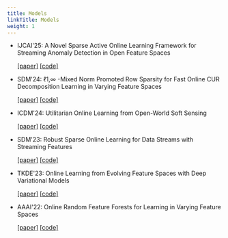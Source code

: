 ```yaml
---
title: Models
linkTitle: Models
weight: 1
---
```


- IJCAI'25: A Novel Sparse Active Online Learning Framework for Streaming Anomaly Detection in Open Feature Spaces

  [[paper]](https://github.com/ZW-SIYUAN/OpenMOA)    [[code]](https://github.com/ZW-SIYUAN/OpenMOA)


- SDM'24: ℓ1,∞ -Mixed Norm Promoted Row Sparsity for Fast Online CUR Decomposition Learning in Varying Feature Spaces

  [[paper]](https://github.com/ZW-SIYUAN/OpenMOA)    [[code]](https://github.com/ZW-SIYUAN/OpenMOA)


- ICDM'24: Utilitarian Online Learning from Open-World Soft Sensing

  [[paper]](https://ieeexplore.ieee.org/document/10884473)    [[code]](https://github.com/ZW-SIYUAN/OpenMOA)

- SDM'23: Robust Sparse Online Learning for Data Streams with Streaming Features

  [[paper]](https://epubs.siam.org/doi/10.1137/1.9781611978032.21)    [[code]](https://github.com/ZW-SIYUAN/OpenMOA)

- TKDE'23: Online Learning from Evolving Feature Spaces with Deep Variational Models

  [[paper]](https://ieeexplore.ieee.org/document/10308962)    [[code]](https://github.com/ZW-SIYUAN/OpenMOA)

- AAAI'22: Online Random Feature Forests for Learning in Varying Feature Spaces

  [[paper]](https://ojs.aaai.org/index.php/AAAI/article/view/25581)    [[code]](https://github.com/ZW-SIYUAN/OpenMOA)


